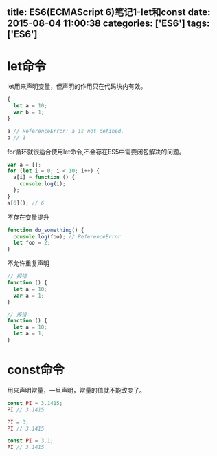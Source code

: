 title: ES6(ECMAScript 6)笔记1-let和const
date: 2015-08-04 11:00:38
categories: ['ES6']
tags: ['ES6']
---

# let命令

let用来声明变量，但声明的作用只在代码块内有效。

```js
{
  let a = 10;
  var b = 1;
}

a // ReferenceError: a is not defined.
b // 1
```

<!-- more -->

for循环就很适合使用let命令,不会存在ES5中需要闭包解决的问题。

```js
var a = [];
for (let i = 0; i < 10; i++) {
  a[i] = function () {
    console.log(i);
  };
}
a[6](); // 6
```

不存在变量提升

```js
function do_something() {
  console.log(foo); // ReferenceError
  let foo = 2;
}
```

不允许重复声明

```js
// 报错
function () {
  let a = 10;
  var a = 1;
}

// 报错
function () {
  let a = 10;
  let a = 1;
}
```

# const命令

用来声明常量，一旦声明，常量的值就不能改变了。

```js
const PI = 3.1415;
PI // 3.1415

PI = 3;
PI // 3.1415

const PI = 3.1;
PI // 3.1415
```
